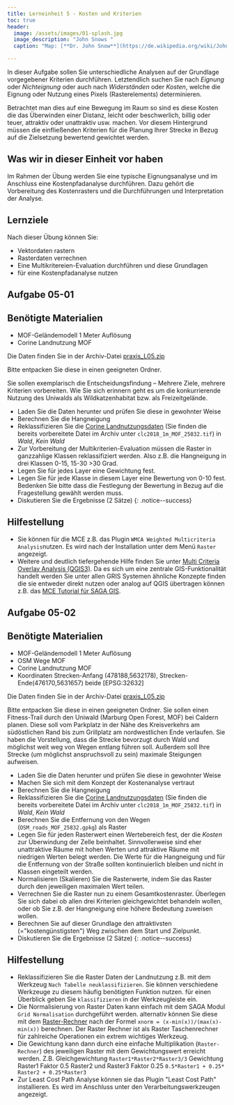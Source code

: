```yaml
---
title: Lerneinheit 5 - Kosten und Kriterien
toc: true
header:
  image: /assets/images/01-splash.jpg
  image_description: "John Snows "
  caption: "Map: [**Dr. John Snow**](https://de.wikipedia.org/wiki/John_Snow_(Mediziner)) [Wellcome Library via wikimedia](https://w.wiki/QtV)"

---
```



In dieser Aufgabe sollen Sie unterschiedliche Analysen auf der Grundlage vorgegebener Kriterien  durchführen. Letztendlich suchen Sie nach *Eignung* oder *Nichteignung* oder auch nach *Widerständen* oder *Kosten*, welche die Eignung oder Nutzung eines Pixels (Rasterelements) determinieren.


<!--more-->

Betrachtet man dies auf eine Bewegung im Raum so sind es diese Kosten die das Überwinden einer Distanz, leicht oder beschwerlich, billig oder teuer, attraktiv oder unattraktiv usw. machen. Vor diesem Hintergrund müssen die einfließenden Kriterien für die Planung Ihrer Strecke in Bezug auf die Zielsetzung bewertend gewichtet werden. 


  


## Was wir in dieser Einheit vor haben

Im Rahmen der Übung werden Sie eine typische Eignungsanalyse und im Anschluss eine Kostenpfadanalyse durchführen. Dazu gehört die Vorbereitung des Kostenrasters und die Durchführungen und Interpretation der Analyse.


## Lernziele 

Nach dieser Übung können Sie:

  *  Vektordaten rastern
  *  Rasterdaten verrechnen
  *  Eine Multikritereien-Evaluation durchführen und diese Grundlagen 
  *  für eine Kostenpfadanalyse nutzen



## Aufgabe 05-01

## Benötigte Materialien

*  MOF-Geländemodell 1 Meter Auflösung
*  Corine Landnutzung MOF

Die Daten finden Sie in der Archiv-Datei [praxis_L05.zip](https://raw.githubusercontent.com/GeoMOER/moer-bsc-geoinfo-basic/master/docs/assets/data/praxis_L05.zip)

Bitte entpacken Sie diese in einen geeigneten Ordner. 


Sie sollen exemplarisch die Entscheidungsfindung  – Mehrere Ziele, mehrere Kriterien vorbereiten. Wie Sie sich erinnern geht es um die konkurrierende Nutzung des Uniwalds als Wildkatzenhabitat bzw. als Freizeitgelände. 

*  Laden Sie die Daten herunter und prüfen Sie diese in gewohnter Weise
*  Berechnen Sie die Hangneigung 
*  Reklassifizieren Sie die [Corine Landnutzungsdaten](https://land.copernicus.eu/pan-european/corine-land-cover/clc2018?tab=mapview) (Sie finden die bereits vorbereitete Datei im Archiv unter `clc2018_1m_MOF_25832.tif`) in *Wald*, *Kein Wald*
*  Zur Vorbereitung der Multikriterien-Evaluation müssen die Raster in ganzzahlige Klassen reklassifiziert werden. Also z.B. die Hangneigung in drei Klassen 0-15, 15-30 >30 Grad.
* Legen Sie für jedes Layer eine Gewichtung fest. 
* Legen Sie für jede Klasse in diesem Layer eine Bewertung von 0-10 fest. Bedenken Sie bitte dass die Festlegung der Bewertung in Bezug auf die Fragestellung gewählt werden muss. 
*  Diskutieren Sie die Ergebnisse (2 Sätze)
{: .notice--success}

## Hilfestellung 

*  Sie können für die MCE z.B. das Plugin `WMCA Weighted Multicriteria Analysis`nutzen. Es wird nach der Installation unter dem Menü `Raster` angezeigt.
* Weitere und deutlich tiefergehende Hilfe finden Sie unter [Multi Criteria Overlay Analysis (QGIS3)](https://www.qgistutorials.com/en/docs/3/multi_criteria_overlay.html). Da es sich um eine zentrale GIS-Funktionalität handelt werden Sie unter allen GRIS Systemen ähnliche Konzepte finden die sie entweder direkt nutzen oder analog auf QGIS übertragen können z.B. das [MCE Tutorial für SAGA GIS](https://svwh.dl.sourceforge.net/project/saga-gis/SAGA%20-%20Documentation/Tutorials/Multi_Criteria_Evaluation_Tutorial/MultiTutorial2.pdf).


 

## Aufgabe 05-02

## Benötigte Materialien

*  MOF-Geländemodell 1 Meter Auflösung
*  OSM Wege MOF
*  Corine Landnutzung MOF
*  Koordinaten Strecken-Anfang (478188,5632178), Strecken-Ende(476170,5631657) beide [EPSG:32632]

Die Daten finden Sie in der Archiv-Datei [praxis_L05.zip]((https://raw.githubusercontent.com/GeoMOER/moer-bsc-geoinfo-basic/master/docs/assets/data/praxis_L05.zip))

Bitte entpacken Sie diese in einen geeigneten Ordner.
Sie sollen einen Fitness-Trail durch den Uniwald (Marburg Open Forest, MOF) bei Caldern planen. Diese soll vom Parkplatz in der Nähe des Kreisverkehrs am südöstlichen Rand bis zum Grillplatz am nordwestlichen Ende verlaufen. Sie haben die Vorstellung, dass die Strecke bevorzugt durch Wald und möglichst weit weg von Wegen entlang führen soll. Außerdem soll Ihre Strecke (um möglichst anspruchsvoll zu sein) maximale Steigungen aufweisen.

*  Laden Sie die Daten herunter und prüfen Sie diese in gewohnter Weise
*  Machen Sie sich mit dem Konzept der Kostenanalyse vertraut
*  Berechnen Sie die Hangneigung 
*  Reklassifizieren Sie die [Corine Landnutzungsdaten](https://land.copernicus.eu/pan-european/corine-land-cover/clc2018?tab=mapview) (Sie finden die bereits vorbereitete Datei im Archiv unter `clc2018_1m_MOF_25832.tif`) in *Wald*, *Kein Wald*
*  Berechnen Sie die Entfernung von den Wegen (`OSM_roads_MOF_25832.gpkg`) als Raster
*  Legen Sie für jeden Rasterwert einen Wertebereich fest, der die *Kosten* zur Überwindung der Zelle beinhaltet. Sinnvollerweise sind eher unattraktive Räume mit hohen Werten und attraktive Räume mit niedrigen Werten belegt werden. Die Werte für die Hangneigung und für die Entfernung von der Straße sollten kontinuierlich bleiben und nicht in Klassen eingeteilt werden. 
*  Normalisieren (Skalieren) Sie die Rasterwerte, indem Sie das Raster durch den jeweiligen maximalen Wert teilen.
* Verrechnen Sie die Raster nun zu einem Gesamtkostenraster. Überlegen Sie sich dabei ob allen drei Kriterien gleichgewichtet behandeln wollen, oder ob Sie z.B. der Hangneigung eine höhere Bedeutung zuweisen wollen.
*  Berechnen Sie auf dieser Grundlage den attraktivsten (="kostengünstigsten") Weg zwischen dem Start und Zielpunkt.
*  Diskutieren Sie die Ergebnisse (2 Sätze)
{: .notice--success}

## Hilfestellung 

* Reklassifizieren Sie die Raster Daten der Landnutzung z.B. mit dem Werkzeug `Nach Tabelle neuklassifizieren`. Sie können verschiedene Werkzeuge zu diesem häufig benötigten Funktion nutzen. für einen Überblick geben Sie `klassifizieren` in der Werkzeugleiste ein. 
* Die Normalisierung von Raster Daten kann einfach mit dem SAGA Modul `Grid Normalisation` durchgeführt werden. alternativ können Sie diese mit dem [Raster-Rechner](https://docs.qgis.org/3.10/de/docs/user_manual/working_with_raster/raster_analysis.html#raster-calculator) nach der Formel `xnorm = (x-min(x))/(max(x)-min(x))` berechnen. Der Raster Rechner ist als Raster Taschenrechner für zahlreiche Operationen ein extrem wichtiges Werkzeug. 
* Die Gewichtung kann dann durch eine einfache Multiplikation (`Raster-Rechner`) des jeweiligen Raster mit dem Gewichtungswert erreicht werden. Z.B. Gleichgewichtung `Raster1*Raster2*Raster3/3` Gewichtung Raster1 Faktor 0.5 Raster2 und Raster3 Faktor 0.25 `0.5*Raster1 + 0.25* Raster2 + 0.25*Raster3`
*  Zur Least Cost Path Analyse können sie das Plugin "Least Cost Path" installieren. Es
wird im Anschluss unter den Verarbeitungswerkzeugen angezeigt.